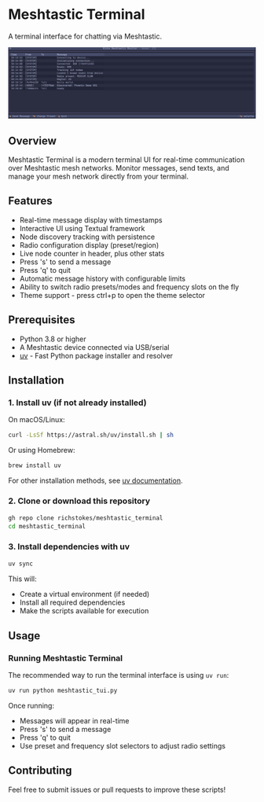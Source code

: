 # Meshtastic Terminal

A terminal interface for chatting via Meshtastic.

![Meshtastic TUI Screenshot](images/screenshot1.png)

## Overview

Meshtastic Terminal is a modern terminal UI for real-time communication over Meshtastic mesh networks. Monitor messages, send texts, and manage your mesh network directly from your terminal.

## Features

- Real-time message display with timestamps
- Interactive UI using Textual framework
- Node discovery tracking with persistence
- Radio configuration display (preset/region)
- Live node counter in header, plus other stats
- Press 's' to send a message
- Press 'q' to quit
- Automatic message history with configurable limits
- Ability to switch radio presets/modes and frequency slots on the fly
- Theme support - press ctrl+p to open the theme selector


## Prerequisites

- Python 3.8 or higher
- A Meshtastic device connected via USB/serial
- [uv](https://github.com/astral-sh/uv) - Fast Python package installer and resolver

## Installation

### 1. Install uv (if not already installed)

On macOS/Linux:
```bash
curl -LsSf https://astral.sh/uv/install.sh | sh
```

Or using Homebrew:
```bash
brew install uv
```

For other installation methods, see [uv documentation](https://github.com/astral-sh/uv).

### 2. Clone or download this repository

```bash
gh repo clone richstokes/meshtastic_terminal
cd meshtastic_terminal
```

### 3. Install dependencies with uv

```bash
uv sync
```

This will:

- Create a virtual environment (if needed)
- Install all required dependencies
- Make the scripts available for execution

## Usage

### Running Meshtastic Terminal

The recommended way to run the terminal interface is using `uv run`:

```bash
uv run python meshtastic_tui.py
```

Once running:

- Messages will appear in real-time
- Press 's' to send a message
- Press 'q' to quit
- Use preset and frequency slot selectors to adjust radio settings


## Contributing

Feel free to submit issues or pull requests to improve these scripts!
